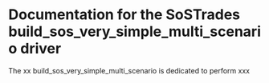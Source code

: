 # Documentation for the SoSTrades build_sos_very_simple_multi_scenario driver

The xx build_sos_very_simple_multi_scenario is dedicated to perform xxx